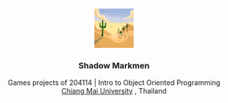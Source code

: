 <br />
<div align="center">
  <a href="#">
    <img src="resources/lobby/lobby_bg.png" alt="Logo" width="80" height="80">
  </a>

  <h3 align="center">Shadow Markmen</h3>

  <p align="center">
    Games projects of 204114 | Intro to Object Oriented Programming
    <br />
  <a href="https://www.google.com/search?rls=en&q=chiang+mai+university">Chiang Mai University</a></strong> , Thailand    
</div>

